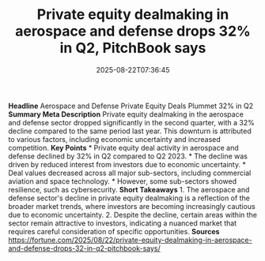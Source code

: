 ﻿---
title: "Private equity dealmaking in aerospace and defense drops 32% in Q2, PitchBook says"
date: "2025-08-22T07:36:45"
category: "Markets"
summary: ""
slug: "private equity dealmaking in aerospace and defense drops 32 "
source_urls:
  - "https://fortune.com/2025/08/22/private-equity-dealmaking-in-aerospace-and-defense-drops-32-in-q2-pitchbook-says/"
seo:
  title: "Private equity dealmaking in aerospace and defense drops 32% in Q2, PitchBook says | Hash n Hedge"
  description: ""
  keywords: ["news", "markets", "brief"]
---
**Headline** Aerospace and Defense Private Equity Deals Plummet 32% in Q2  **Summary Meta Description** Private equity dealmaking in the aerospace and defense sector dropped significantly in the second quarter, with a 32% decline compared to the same period last year. This downturn is attributed to various factors, including economic uncertainty and increased competition.  **Key Points**  * Private equity deal activity in aerospace and defense declined by 32% in Q2 compared to Q2 2023. * The decline was driven by reduced interest from investors due to economic uncertainty. * Deal values decreased across all major sub-sectors, including commercial aviation and space technology. * However, some sub-sectors showed resilience, such as cybersecurity.  **Short Takeaways**  1. The aerospace and defense sector's decline in private equity dealmaking is a reflection of the broader market trends, where investors are becoming increasingly cautious due to economic uncertainty. 2. Despite the decline, certain areas within the sector remain attractive to investors, indicating a nuanced market that requires careful consideration of specific opportunities.  **Sources** https://fortune.com/2025/08/22/private-equity-dealmaking-in-aerospace-and-defense-drops-32-in-q2-pitchbook-says/ 
